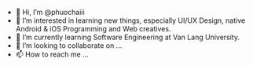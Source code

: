 - 👋 Hi, I’m @phuochaiii
- 👀 I’m interested in learning new things, especially UI/UX Design, native Android & iOS Programming and Web creatives.
- 🌱 I’m currently learning Software Engineering at Van Lang University.
- 💞️ I’m looking to collaborate on ...
- 📫 How to reach me ...

<!---
phuochaiii/phuochaiii is a ✨ special ✨ repository because its `README.md` (this file) appears on your GitHub profile.
You can click the Preview link to take a look at your changes.
--->
